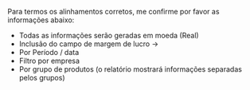 Para termos os alinhamentos corretos, me confirme por favor as informações abaixo:
- Todas as informações serão geradas em moeda (Real) 
- Inclusão do campo de margem de lucro →
- Por Período / data
- Filtro por empresa
- Por grupo de produtos (o relatório mostrará informações separadas pelos grupos)